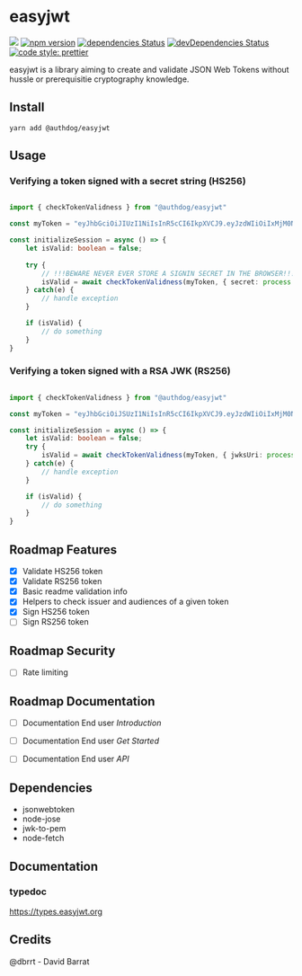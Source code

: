 # easyjwt

![](https://github.com/authdog/easyjwt/workflows/adg-easyjwt-lib/badge.svg)
[![npm version](https://badge.fury.io/js/%40authdog%2Feasyjwt.svg)](https://badge.fury.io/js/%40authdog%2Feasyjwt)
[![dependencies Status](https://david-dm.org/authdog/easyjwt/status.svg)](https://david-dm.org/authdog/easyjwt)
[![devDependencies Status](https://david-dm.org/authdog/easyjwt/dev-status.svg)](https://david-dm.org/authdog/easyjwt?type=dev)
[![code style: prettier](https://img.shields.io/badge/code_style-prettier-ff69b4.svg?style=flat-square)](https://github.com/prettier/prettier)


easyjwt is a library aiming to create and validate JSON Web Tokens without hussle or prerequisitie cryptography knowledge.

## Install

`yarn add @authdog/easyjwt`

## Usage

### Verifying a token signed with a secret string (HS256) 

```typescript

import { checkTokenValidness } from "@authdog/easyjwt"

const myToken = "eyJhbGciOiJIUzI1NiIsInR5cCI6IkpXVCJ9.eyJzdWIiOiIxMjM0NTY3ODkwIiwibmFtZSI6IkpvaG4gRG9lIiwiaWF0IjoxNTE2MjM5MDIyfQ.SflKxwRJSMeKKF2QT4fwpMeJf36POk6yJV_adQssw5c";

const initializeSession = async () => {
    let isValid: boolean = false;
    
    try {
        // !!!BEWARE NEVER EVER STORE A SIGNIN SECRET IN THE BROWSER!!!
        isValid = await checkTokenValidness(myToken, { secret: process.env.JWT_SECRET })
    } catch(e) {
        // handle exception
    }

    if (isValid) {
        // do something
    }
}

```

### Verifying a token signed with a RSA JWK (RS256) 

```typescript

import { checkTokenValidness } from "@authdog/easyjwt"

const myToken = "eyJhbGciOiJSUzI1NiIsInR5cCI6IkpXVCJ9.eyJzdWIiOiIxMjM0NTY3ODkwIiwibmFtZSI6IkpvaG4gRG9lIiwiYWRtaW4iOnRydWUsImlhdCI6MTUxNjIzOTAyMn0.POstGetfAytaZS82wHcjoTyoqhMyxXiWdR7Nn7A29DNSl0EiXLdwJ6xC6AfgZWF1bOsS_TuYI3OG85AmiExREkrS6tDfTQ2B3WXlrr-wp5AokiRbz3_oB4OxG-W9KcEEbDRcZc0nH3L7LzYptiy1PtAylQGxHTWZXtGz4ht0bAecBgmpdgXMguEIcoqPJ1n3pIWk_dUZegpqx0Lka21H6XxUTxiy8OcaarA8zdnPUnV6AmNP3ecFawIFYdvJB_cm-GvpCSbr8G8y_Mllj8f4x9nBH8pQux89_6gUY618iYv7tuPWBFfEbLxtF2pZS6YC1aSfLQxeNe8djT9YjpvRZA";

const initializeSession = async () => {
    let isValid: boolean = false;
    try {
        isValid = await checkTokenValidness(myToken, { jwksUri: process.env.JWKS_URI })
    } catch(e) {
        // handle exception
    }

    if (isValid) {
        // do something
    }
}

```

## Roadmap Features

- [x] Validate HS256 token
- [x] Validate RS256 token
- [x] Basic readme validation info
- [x] Helpers to check issuer and audiences of a given token
- [x] Sign HS256 token
- [ ] Sign RS256 token

## Roadmap Security

- [ ] Rate limiting

## Roadmap Documentation

- [ ] Documentation End user *Introduction*
- [ ] Documentation End user *Get Started*
- [ ] Documentation End user *API*


## Dependencies

- jsonwebtoken
- node-jose
- jwk-to-pem
- node-fetch

## Documentation

### typedoc

https://types.easyjwt.org

## Credits

@dbrrt - David Barrat
